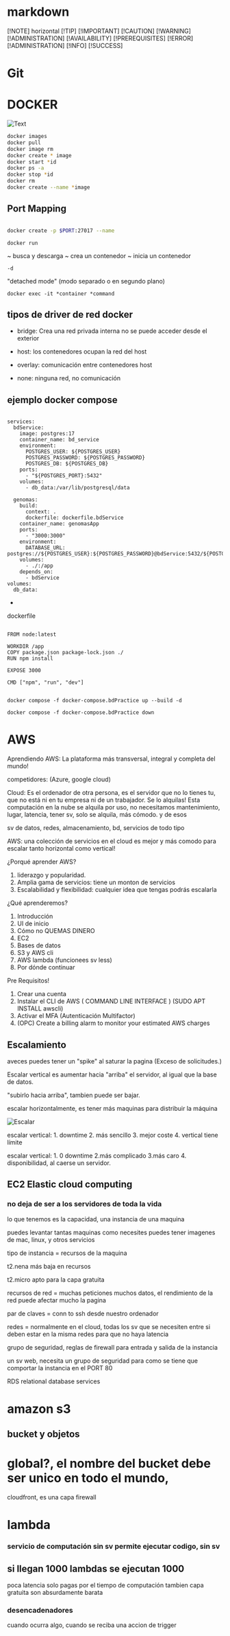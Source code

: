 # markdown

[!NOTE]
horizontal
[!TIP]
[!IMPORTANT]
[!CAUTION]
[!WARNING]
[!ADMINISTRATION]
[!AVAILABILITY]
[!PREREQUISITES]
[!ERROR]
[!ADMINISTRATION]
[!INFO]
[!SUCCESS]

# Git 




# DOCKER

![Text](assets/dockercheat.jpg)

```bash
docker images
docker pull
docker image rm
docker create * image
docker start *id 
docker ps -a
docker stop *id 
docker rm
docker create --name *image
```

## Port Mapping

```bash

docker create -p $PORT:27017 --name

```

`docker run` 

~ busca y descarga
~ crea un contenedor 
~ inicia un contenedor

`-d `

"detached mode" (modo separado o en segundo plano)


`docker exec -it *container *command`


## tipos de driver de red docker

* bridge: Crea una red privada interna no se puede acceder desde el exterior

* host: los contenedores ocupan la red del host 

* overlay: comunicación entre contenedores host 

* none: ninguna red, no comunicación

## ejemplo docker compose 

```docker 

services:
  bdService:
    image: postgres:17
    container_name: bd_service
    environment:
      POSTGRES_USER: ${POSTGRES_USER}
      POSTGRES_PASSWORD: ${POSTGRES_PASSWORD}
      POSTGRES_DB: ${POSTGRES_DB}
    ports:
      - "${POSTGRES_PORT}:5432"
    volumes:
      - db_data:/var/lib/postgresql/data

  genomas:
    build:
      context: .
      dockerfile: dockerfile.bdService
    container_name: genomasApp
    ports:
      - "3000:3000"
    environment:
      DATABASE_URL: postgres://${POSTGRES_USER}:${POSTGRES_PASSWORD}@bdService:5432/${POSTGRES_DB}
    volumes:
      - ./:/app
    depends_on:
      - bdService
volumes:
  db_data:

```
+

dockerfile

```

FROM node:latest

WORKDIR /app
COPY package.json package-lock.json ./
RUN npm install 

EXPOSE 3000

CMD ["npm", "run", "dev"]


```

`docker compose -f docker-compose.bdPractice up --build -d`

`docker compose -f docker-compose.bdPractice down`

# AWS

Aprendiendo AWS: La plataforma más transversal, integral y completa del mundo!

competidores: (Azure, google cloud)


Cloud: Es el ordenador de otra persona, es el servidor que no lo tienes tu, que no está ni en tu empresa ni de un trabajador. Se lo alquilas! Esta computación en la nube se alquila por uso, no necesitamos mantenimiento, lugar, 
latencia, tener sv, solo se alquila, más cómodo. y de esos

sv de datos, redes, almacenamiento, bd, servicios de todo tipo


AWS: una colección de servicios en el cloud
es mejor y más comodo para escalar tanto horizontal como vertical!


¿Porqué aprender AWS?

1. liderazgo y popularidad.
2. Amplia gama de servicios: tiene un monton de servicios
3. Escalabilidad y flexibilidad: cualquier idea que tengas podrás escalarla

¿Qué aprenderemos?

1. Introducción
2. UI de inicio
3. Cómo no QUEMAS DINERO
4. EC2
5. Bases de datos
6. S3 y AWS cli
7. AWS lambda (funcionees sv less)
8. Por dónde continuar


Pre Requisitos!

1. Crear una cuenta
2. Instalar el CLI de AWS ( COMMAND LINE INTERFACE ) (SUDO APT INSTALL awscli)
3. Activar el MFA (Autenticación Multifactor)
4. (OPC) Create a billing alarm to monitor your estimated AWS charges


## Escalamiento 


aveces puedes tener un "spike" al saturar la pagina (Exceso de solicitudes.)


Escalar vertical es aumentar hacia "arriba" el servidor, al igual que la base de datos.

"subirlo hacia arriba", tambien puede ser bajar.


escalar horizontalmente, es tener más maquinas para distribuir la máquina

![Escalar](assets/escalar.png)

escalar vertical: 1. downtime
                2. más sencillo
                3. mejor coste
                4. vertical tiene límite

escalar vertical: 1. 0 downtime
2.más complicado
3.más caro
4. disponibilidad, al caerse un servidor.


## EC2 Elastic cloud computing
### no deja de ser a los servidores de toda la vida


<p>

lo que tenemos es la capacidad, una instancia de una maquina

puedes levantar tantas maquinas como necesites puedes tener imagenes de mac, linux, y otros servicios

</p>


 tipo de instancia = recursos de la maquina

 t2.nena más baja en recursos


 t2.micro apto para la capa gratuita


 recursos de red = muchas peticiones muchos datos, el rendimiento de la red puede afectar mucho la pagina


 par de claves = conn to ssh desde nuestro ordenador


 redes = normalmente en el cloud, todas los sv que se necesiten entre si deben estar en la misma redes para que no haya latencia


 grupo de seguridad, reglas de firewall para entrada y salida de la instancia




 un sv web, necesita un grupo de seguridad para como se tiene que comportar la instancia en el PORT 80


 RDS relational database services 


# amazon s3

 ## bucket y objetos

# global?, el nombre del bucket debe ser unico en todo el mundo, 


cloudfront, es una capa firewall

# lambda 

### servicio de computación sin sv permite ejecutar codigo, sin sv


## si llegan 1000 lambdas se ejecutan 1000

poca latencia
solo pagas por el tiempo de computación
tambien capa gratuita
son absurdamente barata

### desencadenadores
cuando ocurra algo, cuando se reciba una accion de trigger
